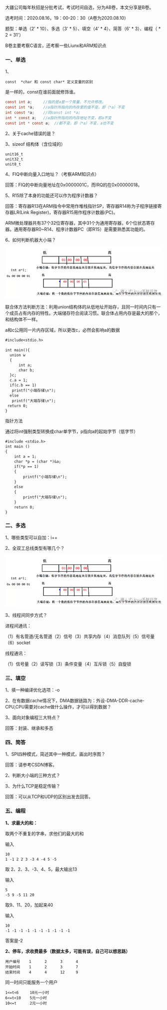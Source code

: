 大疆公司每年秋招是分批考试，考试时间自选，分为AB卷，本文分享是B卷。

选考时间：2020.08.16，19：00-20：30（A卷为2020.08.10）

题型：单选（2' * 10）、多选（3' * 5）、填空（4' * 4）、简答（6' * 3）、编程（ * 2 = 31'）

B卷主要考察C语言，还考察一些Liunx和ARM知识点

### 一、单选

1、

```
const  *char 和 const char* 定义变量的区别
```

是一样的，const在谁前面就修饰谁。

```c
const int a;     //指的是a是一个常量，不允许修改。
const int *a;    //a指针所指向的内存里的值不变，即（*a）不变
int const *a;    //同const int *a;
int * const a;   //a指针所指向的内存地址不变，即a不变
const int * const a;  //都不变，即（*a）不变，a也不变
```

2、关于cache错误的是？



3、sizeof 结构体（含位域的）

```
unit16_t
unit32_t
unit8_t
```

4、FIQ中断向量入口地址？（考察ARM知识点）

回答：FIQ的中断向量地址在0x0000001C，而IRQ的在0x00000018。

5、R15除了本身的功能还可以作为程序计数器？

回答：寄存器R13在ARM指令中常用作堆栈指针SP，寄存器R14称为子程序链接寄存器LR(Link Register)，寄存器R15用作程序计数器(PC)。

ARM微处理器共有37个32位寄存器，其中31个为通用寄存器，6个位状态寄存器。通用寄存器R0~R14、程序计数器PC（即R15）是需要熟悉其功能的。

6、如何判断机器大小端？

![图片](assets/640)

联合体方法判断方法：利用union结构体的从低地址开始存，且同一时间内只有一个成员占有内存的特性。大端储存符合阅读习惯。联合体占用内存是最大的那个，和结构体不一样。

a和c公用同一片内存区域，所以更改c，必然会影响a的数据

```
#include<stdio.h>

int main(){
  union w
  {
      int a;
      char b;
  }c;
  c.a = 1;
  if(c.b == 1)
   printf("小端存储\n");
  else
   printf("大端存储\n");
 return 0;
}
```

指针方法

通过将int强制类型转换成char单字节，p指向a的起始字节（低字节）

```
#include <stdio.h>
int main ()
{
    int a = 1;
    char *p = (char *)&a;
    if(*p == 1)
    {
        printf("小端存储\n");
    }
    else
    {
        printf("大端存储\n");
    }
    return 0;
}
```

### 二、多选

1、哪些类型可以自加：i++

2、全双工总线类型有哪几个？

![图片](assets/640)

3、线程间同步方式？

进程间通讯：

（1）有名管道/无名管道（2）信号（3）共享内存（4）消息队列（5）信号量（6）socket

线程通讯：

（1）信号量（2）读写锁（3）条件变量（4）互斥锁（5）自旋锁

### 三、填空

1、填一种编译优化选项：-o

2、在有数据cache情况下，DMA数据链路为：外设-DMA-DDR-cache-CPU,CPU需要对cache做什么操作，才可以得到数据？

3、面向对象编程三大特点？

回答：封装、继承和多态

### 四、简答

1、SPI四种模式，简述其中一种模式，画出时序图？

回答：请参考CSDN博客。

2、判断大小端的三种方式？



3、为什么TCP是稳定传输？

回答：可以从TCP和UDP的区别出发去回答。

### 五、编程

**1、求最大的和：**

取两个不重复的字串，求他们的最大的和

输入

```
10
1 -1 2 2 3 -3 4 -4 5 -5
```

取 2、2、3、-3、4、5，最大输出13

输入

```
5
-5 9 -5 11 20
```

取9、11、20，加起来40

输入

```
10
-1 -1 -1 -1 -1 -1 -1 -1 -1 -1
```

答案是-2

**2、停车，求收费最多（数据太多，可能有误，自己可以想思路）**

```
用户编号    1      2      3      4
开始时间    1      2      3      7
结束时间    4      4      12     9
```

同一时间只能服务一个用户

```
1<=t<6     10元一小时
6<=t<10    5元一小时
10<=t      2元一小时
```